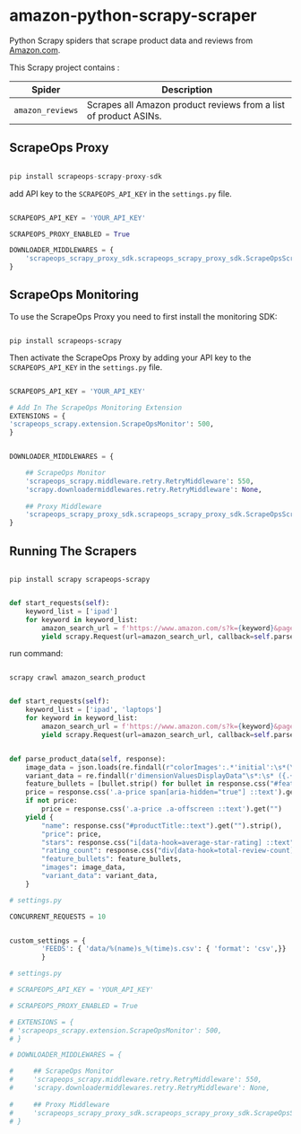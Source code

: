 # amazon-python-scrapy-scraper
Python Scrapy spiders that scrape product data and reviews from [Amazon.com](https://www.amazon.com/). 

This Scrapy project contains :

| Spider  |      Description      |
|----------|-------------|
| `amazon_reviews` |  Scrapes all Amazon product reviews from a list of product ASINs.  | 


## ScrapeOps Proxy


```python

pip install scrapeops-scrapy-proxy-sdk

```

add API key to the `SCRAPEOPS_API_KEY` in the ``settings.py`` file.

```python

SCRAPEOPS_API_KEY = 'YOUR_API_KEY'

SCRAPEOPS_PROXY_ENABLED = True

DOWNLOADER_MIDDLEWARES = {
    'scrapeops_scrapy_proxy_sdk.scrapeops_scrapy_proxy_sdk.ScrapeOpsScrapyProxySdk': 725,
}

```


## ScrapeOps Monitoring


To use the ScrapeOps Proxy you need to first install the monitoring SDK:

```

pip install scrapeops-scrapy

```


Then activate the ScrapeOps Proxy by adding your API key to the `SCRAPEOPS_API_KEY` in the ``settings.py`` file.

```python

SCRAPEOPS_API_KEY = 'YOUR_API_KEY'

# Add In The ScrapeOps Monitoring Extension
EXTENSIONS = {
'scrapeops_scrapy.extension.ScrapeOpsMonitor': 500, 
}


DOWNLOADER_MIDDLEWARES = {

    ## ScrapeOps Monitor
    'scrapeops_scrapy.middleware.retry.RetryMiddleware': 550,
    'scrapy.downloadermiddlewares.retry.RetryMiddleware': None,
    
    ## Proxy Middleware
    'scrapeops_scrapy_proxy_sdk.scrapeops_scrapy_proxy_sdk.ScrapeOpsScrapyProxySdk': 725,
}

```


## Running The Scrapers

```

pip install scrapy scrapeops-scrapy

```



```python

def start_requests(self):
    keyword_list = ['ipad']
    for keyword in keyword_list:
        amazon_search_url = f'https://www.amazon.com/s?k={keyword}&page=1'
        yield scrapy.Request(url=amazon_search_url, callback=self.parse_search_results, meta={'keyword': keyword, 'page': 1})

```

run command:

```

scrapy crawl amazon_search_product

```

```python

def start_requests(self):
    keyword_list = ['ipad', 'laptops']
    for keyword in keyword_list:
        amazon_search_url = f'https://www.amazon.com/s?k={keyword}&page=1'
        yield scrapy.Request(url=amazon_search_url, callback=self.parse_search_results, meta={'keyword': keyword, 'page': 1})

```



```python

def parse_product_data(self, response):
    image_data = json.loads(re.findall(r"colorImages':.*'initial':\s*(\[.+?\])},\n", response.text)[0])
    variant_data = re.findall(r'dimensionValuesDisplayData"\s*:\s* ({.+?}),\n', response.text)
    feature_bullets = [bullet.strip() for bullet in response.css("#feature-bullets li ::text").getall()]
    price = response.css('.a-price span[aria-hidden="true"] ::text').get("")
    if not price:
        price = response.css('.a-price .a-offscreen ::text').get("")
    yield {
        "name": response.css("#productTitle::text").get("").strip(),
        "price": price,
        "stars": response.css("i[data-hook=average-star-rating] ::text").get("").strip(),
        "rating_count": response.css("div[data-hook=total-review-count] ::text").get("").strip(),
        "feature_bullets": feature_bullets,
        "images": image_data,
        "variant_data": variant_data,
    }

```



```python
# settings.py

CONCURRENT_REQUESTS = 10

```


```python

custom_settings = {
        'FEEDS': { 'data/%(name)s_%(time)s.csv': { 'format': 'csv',}}
        }

```



```python
# settings.py

# SCRAPEOPS_API_KEY = 'YOUR_API_KEY'

# SCRAPEOPS_PROXY_ENABLED = True

# EXTENSIONS = {
# 'scrapeops_scrapy.extension.ScrapeOpsMonitor': 500, 
# }

# DOWNLOADER_MIDDLEWARES = {

#     ## ScrapeOps Monitor
#     'scrapeops_scrapy.middleware.retry.RetryMiddleware': 550,
#     'scrapy.downloadermiddlewares.retry.RetryMiddleware': None,
    
#     ## Proxy Middleware
#     'scrapeops_scrapy_proxy_sdk.scrapeops_scrapy_proxy_sdk.ScrapeOpsScrapyProxySdk': 725,
# }



```

